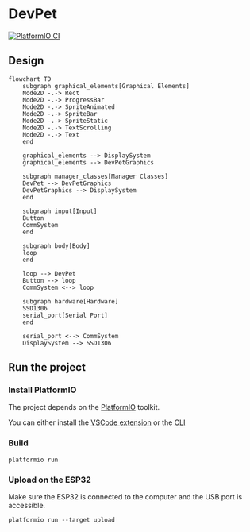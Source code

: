 <!--
SPDX-FileCopyrightText: 2024 AFCMS <afcm.contact@gmail.com>
SPDX-License-Identifier: GPL-3.0-or-later
-->

# DevPet

[![PlatformIO CI](https://github.com/AFCMS/devpet/actions/workflows/platformio.yml/badge.svg)](https://github.com/AFCMS/devpet/actions/workflows/platformio.yml)

## Design

```mermaid
flowchart TD
    subgraph graphical_elements[Graphical Elements]
    Node2D -.-> Rect
    Node2D -.-> ProgressBar
    Node2D -.-> SpriteAnimated
    Node2D -.-> SpriteBar
    Node2D -.-> SpriteStatic
    Node2D -.-> TextScrolling
    Node2D -.-> Text
    end

    graphical_elements --> DisplaySystem
    graphical_elements --> DevPetGraphics

    subgraph manager_classes[Manager Classes]
    DevPet --> DevPetGraphics
    DevPetGraphics --> DisplaySystem
    end

    subgraph input[Input]
    Button
    CommSystem
    end

    subgraph body[Body]
    loop
    end

    loop --> DevPet
    Button --> loop
    CommSystem <--> loop

    subgraph hardware[Hardware]
    SSD1306
    serial_port[Serial Port]
    end

    serial_port <--> CommSystem
    DisplaySystem --> SSD1306
```

## Run the project

### Install PlatformIO

The project depends on the [PlatformIO](https://platformio.org) toolkit.

You can either install the [VSCode extension](https://platformio.org/install/ide?install=vscode) or the [CLI](https://platformio.org/install/cli)

### Build

```shell
platformio run
```

### Upload on the ESP32

Make sure the ESP32 is connected to the computer and the USB port is accessible.

```shell
platformio run --target upload
```
